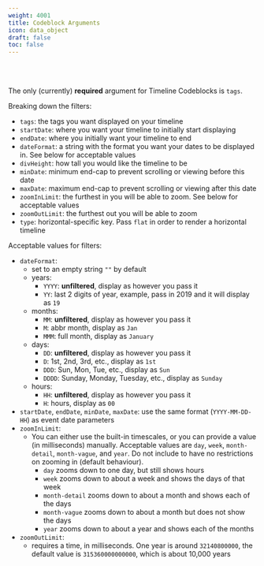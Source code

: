 ```yaml
---
weight: 4001
title: Codeblock Arguments
icon: data_object
draft: false
toc: false
---
```


<br></br>

The only (currently) **required** argument for Timeline Codeblocks is `tags`.

Breaking down the filters:
- `tags`: the tags you want displayed on your timeline
- `startDate`: where you want your timeline to initially start displaying
- `endDate`: where you initially want your timeline to end
- `dateFormat`: a string with the format you want your dates to be displayed in. See below for acceptable values
- `divHeight`: how tall you would like the timeline to be
- `minDate`: minimum end-cap to prevent scrolling or viewing before this date
- `maxDate`: maximum end-cap to prevent scrolling or viewing after this date
- `zoomInLimit`: the furthest in you will be able to zoom. See below for acceptable values
- `zoomOutLimit`: the furthest out you will be able to zoom
- `type`: horizontal-specific key. Pass `flat` in order to render a horizontal timeline

Acceptable values for filters:
- `dateFormat`:
  - set to an empty string `""` by default
  - years:
    - `YYYY`: **unfiltered**, display as however you pass it
    - `YY`: last 2 digits of year, example, pass in 2019 and it will display as `19`
  - months:
    - `MM`: **unfiltered**, display as however you pass it
    - `M`: abbr month, display as `Jan`
    - `MMM`: full month, display as `January`
  - days:
    - `DD`: **unfiltered**, display as however you pass it
    - `D`: 1st, 2nd, 3rd, etc., display as `1st`
    - `DDD`: Sun, Mon, Tue, etc., display as `Sun`
    - `DDDD`: Sunday, Monday, Tuesday, etc., display as `Sunday`
  - hours:
    - `HH`: **unfiltered**, display as however you pass it
    - `H`: hours, display as `00`
- `startDate`, `endDate`, `minDate`, `maxDate`: use the same format (`YYYY-MM-DD-HH`) as event date parameters
- `zoomInLimit`:
  - You can either use the built-in timescales, or you can provide a value (in milliseconds) manually. Acceptable values are `day`, `week`, `month-detail`, `month-vague`, and `year`. Do not include to have no restrictions on zooming in (default behaviour).
    - `day` zooms down to one day, but still shows hours
    - `week` zooms down to about a week and shows the days of that week
    - `month-detail` zooms down to about a month and shows each of the days
    - `month-vague` zooms down to about a month but does not show the days
    - `year` zooms down to about a year and shows each of the months
- `zoomOutLimit`:
  - requires a time, in milliseconds. One year is around `32140800000`, the default value is `315360000000000`, which is about 10,000 years
